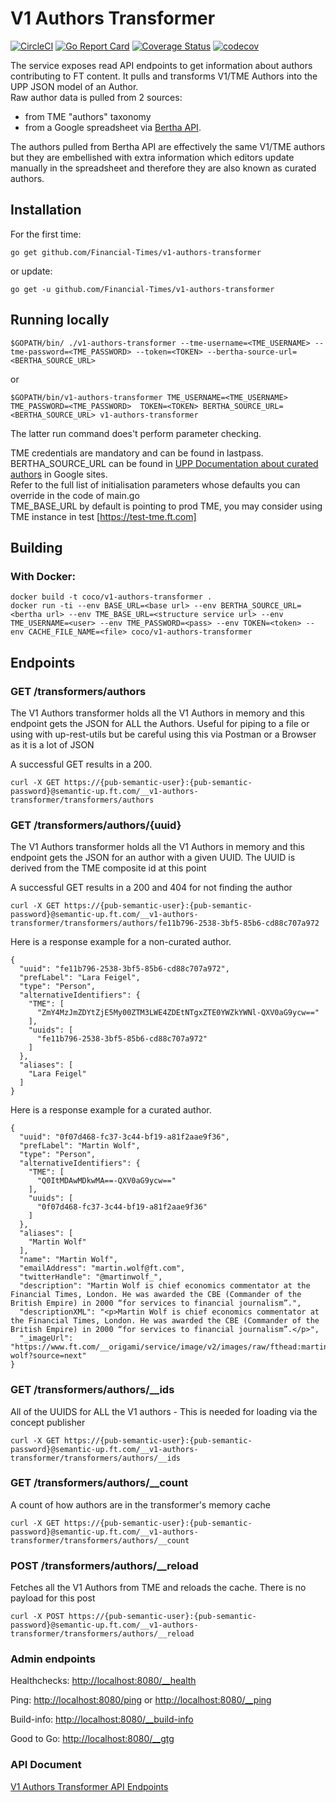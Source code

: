 # V1 Authors Transformer
[![CircleCI](https://circleci.com/gh/Financial-Times/v1-authors-transformer.svg?style=svg)](https://circleci.com/gh/Financial-Times/v1-authors-transformer) [![Go Report Card](https://goreportcard.com/badge/github.com/Financial-Times/v1-authors-transformer)](https://goreportcard.com/report/github.com/Financial-Times/v1-authors-transformer) [![Coverage Status](https://coveralls.io/repos/github/Financial-Times/v1-authors-transformer/badge.svg?branch=master)](https://coveralls.io/github/Financial-Times/v1-authors-transformer?branch=master) [![codecov](https://codecov.io/gh/Financial-Times/v1-authors-transformer/branch/master/graph/badge.svg)](https://codecov.io/gh/Financial-Times/v1-authors-transformer)

The service exposes read API endpoints to get information about authors contributing to FT content.
It pulls and transforms V1/TME Authors into the UPP JSON model of an Author.  
Raw author data is pulled from 2 sources: 
* from TME "authors" taxonomy 
* from a Google spreadsheet via [Bertha API](https://github.com/ft-interactive/bertha/wiki/Tutorial).  
 
The authors pulled from Bertha API are effectively the same V1/TME authors but they are embellished with extra information which editors update manually in the spreadsheet and therefore they are also known as curated authors.

## Installation

For the first time:

`go get github.com/Financial-Times/v1-authors-transformer`

or update:

`go get -u github.com/Financial-Times/v1-authors-transformer`

## Running locally
````
$GOPATH/bin/ ./v1-authors-transformer --tme-username=<TME_USERNAME> --tme-password=<TME_PASSWORD> --token=<TOKEN> --bertha-source-url=<BERTHA_SOURCE_URL>
````
or 
````
$GOPATH/bin/v1-authors-transformer TME_USERNAME=<TME_USERNAME> TME_PASSWORD=<TME_PASSWORD>  TOKEN=<TOKEN> BERTHA_SOURCE_URL=<BERTHA_SOURCE_URL> v1-authors-transformer
````
The latter run command does't perform parameter checking.

TME credentials are mandatory and can be found in lastpass.  
BERTHA_SOURCE_URL can be found in [UPP Documentation about curated authors](https://sites.google.com/a/ft.com/universal-publishing/how-can-i/load-curated-authors?pli=1) in Google sites.  
Refer to the full list of initialisation parameters whose defaults you can override in the code of main.go  
TME_BASE_URL by default is pointing to prod TME, you may consider using TME instance in test  [https://test-tme.ft.com]  

## Building

### With Docker:

````
docker build -t coco/v1-authors-transformer .  
docker run -ti --env BASE_URL=<base url> --env BERTHA_SOURCE_URL=<bertha url> --env TME_BASE_URL=<structure service url> --env TME_USERNAME=<user> --env TME_PASSWORD=<pass> --env TOKEN=<token> --env CACHE_FILE_NAME=<file> coco/v1-authors-transformer  
````
## Endpoints

### GET /transformers/authors
The V1 Authors transformer holds all the V1 Authors in memory and this endpoint gets the JSON for ALL the Authors. Useful for piping to a file  or using with up-rest-utils but be careful using this via Postman or a Browser as it is a lot of JSON

A successful GET results in a 200. 

`curl -X GET https://{pub-semantic-user}:{pub-semantic-password}@semantic-up.ft.com/__v1-authors-transformer/transformers/authors`

### GET /transformers/authors/{uuid}
The V1 Authors transformer holds all the V1 Authors in memory and this endpoint gets the JSON for an author with a given UUID. The UUID is derived from the TME composite id at this point

A successful GET results in a 200 and 404 for not finding the author

`curl -X GET https://{pub-semantic-user}:{pub-semantic-password}@semantic-up.ft.com/__v1-authors-transformer/transformers/authors/fe11b796-2538-3bf5-85b6-cd88c707a972`

Here is a response example for a non-curated author.
````
{
  "uuid": "fe11b796-2538-3bf5-85b6-cd88c707a972",
  "prefLabel": "Lara Feigel",
  "type": "Person",
  "alternativeIdentifiers": {
    "TME": [
      "ZmY4MzJmZDYtZjE5My00ZTM3LWE4ZDEtNTgxZTE0YWZkYWNl-QXV0aG9ycw=="
    ],
    "uuids": [
      "fe11b796-2538-3bf5-85b6-cd88c707a972"
    ]
  },
  "aliases": [
    "Lara Feigel"
  ]
}
````

Here is a response example for a curated author.

```
{
  "uuid": "0f07d468-fc37-3c44-bf19-a81f2aae9f36",
  "prefLabel": "Martin Wolf",
  "type": "Person",
  "alternativeIdentifiers": {
    "TME": [
      "Q0ItMDAwMDkwMA==-QXV0aG9ycw=="
    ],
    "uuids": [
      "0f07d468-fc37-3c44-bf19-a81f2aae9f36"
    ]
  },
  "aliases": [
    "Martin Wolf"
  ],
  "name": "Martin Wolf",
  "emailAddress": "martin.wolf@ft.com",
  "twitterHandle": "@martinwolf_",
  "description": "Martin Wolf is chief economics commentator at the Financial Times, London. He was awarded the CBE (Commander of the British Empire) in 2000 “for services to financial journalism”.",
  "descriptionXML": "<p>Martin Wolf is chief economics commentator at the Financial Times, London. He was awarded the CBE (Commander of the British Empire) in 2000 “for services to financial journalism”.</p>",
  "_imageUrl": "https://www.ft.com/__origami/service/image/v2/images/raw/fthead:martin-wolf?source=next"
}
```
### GET /transformers/authors/__ids

All of the UUIDS for ALL the V1 authors - This is needed for loading via the concept publisher

`curl -X GET https://{pub-semantic-user}:{pub-semantic-password}@semantic-up.ft.com/__v1-authors-transformer/transformers/authors/__ids`

### GET /transformers/authors/__count
A count of how authors are in the transformer's memory cache

`curl -X GET https://{pub-semantic-user}:{pub-semantic-password}@semantic-up.ft.com/__v1-authors-transformer/transformers/authors/__count`


### POST /transformers/authors/__reload 

Fetches all the V1 Authors from TME and reloads the cache. There is no payload for this post

`curl -X POST https://{pub-semantic-user}:{pub-semantic-password}@semantic-up.ft.com/__v1-authors-transformer/transformers/authors/__reload`

### Admin endpoints
Healthchecks: [http://localhost:8080/__health](http://localhost:8080/__health)

Ping: [http://localhost:8080/ping](http://localhost:8080/ping) or [http://localhost:8080/__ping](http://localhost:8080/__ping)

Build-info: [http://localhost:8080/__build-info](http://localhost:8080/__build-info) 

Good to Go: [http://localhost:8080/__gtg](http://localhost:8080/__gtg) 

### API Document  
[V1 Authors Transformer API Endpoints](https://docs.google.com/document/d/1-Eyhs98a3J1zw5OHfFZ0uXzyFCywBKnvC3RmrBc29cU)
